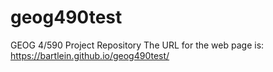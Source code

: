 # geog490test
GEOG 4/590 Project Repository
The URL for the web page is: https://bartlein.github.io/geog490test/